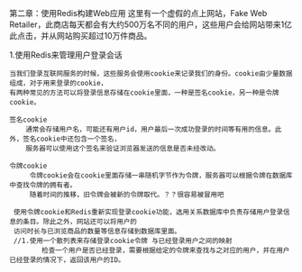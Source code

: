 第二章：使用Redis构建Web应用
    这里有一个虚假的点上网站，Fake Web Retailer，此商店每天都会有大约500万名不同的用户，这些用户会给网站带来1亿
    此点击，并从网站购买超过10万件商品。
    
    
   1.使用Redis来管理用户登录会话
    
    当我们登录互联网服务的时候，这些服务会使用cookie来记录我们的身份。cookie由少量数据组成，对于用来登录的cookie，
    有两种常见的方法可以将登录信息存储在cookie里面，一种是签名cookie，另一种是令牌cookie。
    
    签名cookie
        通常会存储用户名，可能还有用户id，用户最后一次成功登录的时间等有用的信息。此外，签名cookie中还包含一个签名，
        服务器可以使用这个签名来验证浏览器发送的信息是否未经改动。
    
    令牌cookie
         令牌cookie会在cookie里面存储一串随机字节作为令牌，服务器可以根据令牌在数据库中查找令牌的拥有者。
         随着时间的推移，旧令牌会被新的令牌取代。？？很容易被冒用吧
         
     使用令牌cookie和Redis重新实现登录cookie功能，选用关系数据库中负责存储用户登录信息的条目。除此之外，网站还可以将用户的
     访问时长与已浏览商品的数量等信息存储到数据库里面。
     //1.使用一个散列表来存储登录cookie令牌 与已经登录用户之间的映射
            检查一个用户是否已经登录，需要根据给定的令牌来查找与之对应的用户，并在用户已经登录的情况下，返回该用户的ID。
     
     
     
     
     
     
     
     
     
     
     